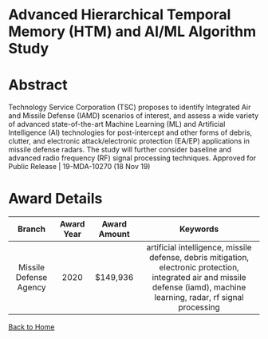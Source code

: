 
Advanced Hierarchical Temporal Memory (HTM) and AI/ML Algorithm Study
=====================================================================

# Abstract


Technology Service Corporation (TSC) proposes to identify Integrated Air and Missile Defense (IAMD) scenarios of interest, and assess a wide variety of advanced state-of-the-art Machine Learning (ML) and Artificial Intelligence (AI) technologies for post-intercept and other forms of debris, clutter, and electronic attack/electronic protection (EA/EP) applications in missile defense radars. The study will further consider baseline and advanced radio frequency (RF) signal processing techniques. Approved for Public Release | 19-MDA-10270 (18 Nov 19)  

# Award Details

|Branch|Award Year|Award Amount|Keywords|
| :---: | :---: | :---: | :---: |
|Missile Defense Agency|2020|$149,936|artificial intelligence, missile defense, debris mitigation, electronic protection, integrated air and missile defense (iamd), machine learning, radar, rf signal processing|
  
  


[Back to Home](https://github.com/chrischow/dod_sbir_awards/Reports/CC/#1153)